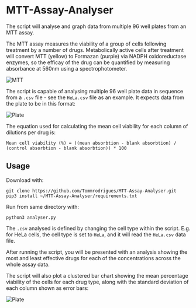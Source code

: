 # MTT-Assay-Analyser

The script will analyse and graph data from multiple 96 well plates from an MTT assay.

The MTT assay measures the viability of a group of cells following treatment by a number of drugs. Metabolically active cells after treatment will convert MTT (yellow) to Formazan (purple) via NADPH oxidoreductase enzymes, so the efficay of the drug can be quantified by measuring absorbance at 560nm using a spectrophotometer.

![MTT](https://upload.wikimedia.org/wikipedia/commons/thumb/d/de/MTT_reaction.png/1600px-MTT_reaction.png)

The script is capable of analysing multiple 96 well plate data in sequence from a `.csv` file - see the `HeLa.csv` file as an example. It expects data from the plate to be in this format:

![Plate](https://i.ibb.co/Y867wkv/Picture-1.png)

The equation used for calculating the mean cell viability for each column of dilutions per drug is:
```
Mean cell viability (%) = ((mean absorbtion - blank absorbtion) / (control absorbtion - blank absorbtion)) * 100
```

## Usage

Download with:
```
git clone https://github.com/Tommrodrigues/MTT-Assay-Analyser.git
pip3 install ~/MTT-Assay-Analyser/requirements.txt
```

Run from same directory with:
```
python3 analyser.py
```

The `.csv` analysed is defined by changing the cell type within the script. E.g. for HeLa cells, the cell type is set to `HeLa`, and it will read the `HeLa.csv` data file.

After running the script, you will be presented with an analysis showing the most and least effective drugs for each of the concentrations across the whole assay data.

The script will also plot a clustered bar chart showing the mean percentage viability of the cells for each drug type, along with the standard deviation of each column shown as error bars:

![Plate](https://i.ibb.co/m0X0myS/Figure-1.png)
